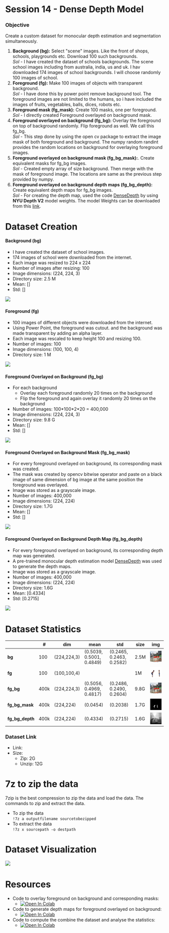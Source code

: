 
# Session 14 - Dense Depth Model

###	Objective
Create a custom dataset for monocular depth estimation and segmentation simultaneously.

1.  **Background (bg):** Select "scene" images. Like the front of shops, schools, playgrounds etc. Download 100 such backgrounds. <br> 
*Sol* - I have created the dataset of schools backgrounds. The scene school images including from australia, india, us and uk. I hav downloaded 174 images of school backgrounds. I will choose randomly 100 images of school.  
2.  **Foreground (fg):** Make 100 images of objects with transparent background.<br> 
*Sol* - I have done this by power point remove background tool. The foreground images are not limited to the humans, so i have included the images of fruits, vegetables, balls, dices, robots etc.
3.  **Foreground mask (fg_mask):** Create 100 masks, one per foreground.<br>
*Sol* - I directly created Foreground overlayed on background mask.
4.  **Foreground overlayed on background (fg_bg):** Overlay the foreground on top of background randomly. Flip foreground as well. We call this fg_bg.<br>
*Sol* - This step done by using the open cv package to extract the image mask of both foreground and background. The numpy random randint provides the random locations on background for overlaying foreground images. 
5.  **Foreground overlayed on background mask (fg_bg_mask):**. Create equivalent masks for fg_bg images.<br>
*Sol* - Created empty array of size background. Then merge with the mask of foreground image. The locations are same as the previous step provided by numpy.
6. **Foreground overlayed on background depth maps (fg_bg_depth):** Create equivalent depth maps for fg_bg images.<br>
*Sol* - For creating the depth map, used the code [DenseDepth](https://github.com/ialhashim/DenseDepth/blob/master/DenseDepth.ipynb) by using **NYU Depth V2** model weights. The model Weights can be downloaded from this [link](https://s3-eu-west-1.amazonaws.com/densedepth/nyu.h5). 

# Dataset Creation

#### Background (bg)
 - I have created the dataset of school images.
 - 174 images of school were downloaded from the internet.
 - Each image was resized to 224 x 224
 - Number of images after resizing: 100
 - Image dimensions: (224, 224, 3)
 - Directory size: 2.5 M
 - Mean: []
 - Std: []

<img src="images/bg.png">

#### Foreground (fg)
 - 100 images of different objects were downloaded from the internet.
 - Using Power Point, the foreground was cutout. and the background was made transparent by adding an alpha layer.
 - Each image was rescaled to keep height 100 and resizing 100.
 - Number of images: 100
 - Image dimensions: (100, 100, 4)
 - Directory size: 1 M

<img src="images/fg.png">

#### Foreground Overlayed on Background (fg_bg)
 - For each background
	 - Overlay each foreground randomly 20 times on the background
	 - Flip the foreground and again overlay it randomly 20 times on the background
 - Number of images: 100\*100\*2\*20 = 400,000
 - Image dimensions: (224, 224, 3)
 - Directory size: 9.8 G
 - Mean: []
 - Std: []

<img src="images/fg_bg.png">

#### Foreground Overlayed on Background Mask (fg_bg_mask)
 - For every foreground overlayed on background, its corresponding mask was created.
 - The mask was created by opencv bitwise operator and paste on a black image of same dimension of bg image at the same position the foreground was overlayed.
 -  Image was stored as a grayscale image.
 - Number of images: 400,000
 - Image dimensions: (224, 224)
 - Directory size: 1.7G
 - Mean: []
 - Std: []

<img src="images/fg_bg_mask.png">

#### Foreground Overlayed on Background Depth Map (fg_bg_depth)
 - For every foreground overlayed on background, its corresponding depth map was generated.
 - A pre-trained monocular depth estimation model [DenseDepth](https://github.com/ialhashim/DenseDepth/blob/master/DenseDepth.ipynb) was used to generate the depth maps.
 - Image was stored as a grayscale image.
 - Number of images: 400,000
 - Image dimensions: (224, 224)
 - Directory size: 1.6G
 - Mean: [0.4334]
 - Std: [0.2715]

<img src="images/fg_bg_depth.png">

# Dataset Statistics

|  | # | dim | mean | std | size | img |
|---|---|---|---|---|---|---|
| **bg** | 100 | (224,224,3) | (0.5039, 0.5001, 0.4849) | (0.2465, 0.2463, 0.2582) | 2.5M | <img src="Save_Data/bg.jpg"> |
| **fg** | 100 | (100,100,4) |  |  | 1M | <img src="Save_Data/fg.png"> |
| **fg_bg** | 400k | (224,224,3) | (0.5056, 0.4969, 0.4817) | (0.2486, 0.2490, 0.2604) | 9.8G |  <img src="Save_Data/fgbg.jpg"> |
| **fg_bg_mask** | 400k | (224,224) | (0.0454) | (0.2038) | 1.7G | <img src="Save_Data/mask.jpg"> |
| **fg_bg_depth** | 400k | (224,224) | (0.4334) | (0.2715) | 1.6G | <img src="Save_Data/dense.jpg"> |

### Dataset Link

 - Link: 
 - Size:
	 - Zip: 2G
	 - Unzip: 12G 
	 
# 7z to zip the data
7zip is the best compression to zip the data and load the data. The commands to zip and extract the data. 

- To zip the data<br> 
`!7z a outputfilename sourcetobezipped`
- To extract the data<br>
`!7z x sourcepath -o destpath`

# Dataset Visualization
<img src="images/dataset.png">

# Resources

 - Code to overlay foreground on background and corresponding masks: 
	 - [![Open In Colab](https://colab.research.google.com/assets/colab-badge.svg)](https://github.com/pankaj90382/TSAI/blob/master/S14/DatasetPreparation.ipynb)
 - Code to generate depth maps for foreground overlayed on background: 
	 - [![Open In Colab](https://colab.research.google.com/assets/colab-badge.svg)](https://github.com/pankaj90382/TSAI/blob/master/S14/DenseDepthMap.ipynb)
 - Code to compute the combine the dataset and analyse the statistics:
	 - [![Open In Colab](https://colab.research.google.com/assets/colab-badge.svg)](https://github.com/pankaj90382/TSAI/blob/master/S14/stats.ipynb)
